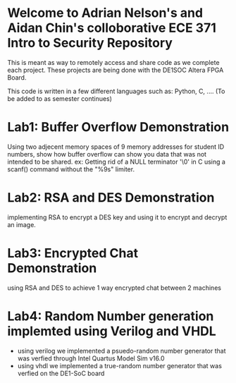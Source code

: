 # Welcome to Adrian Nelson's and Aidan Chin's colloborative ECE 371 Intro to Security Repository
This is meant as way to remotely access and share code as we complete each project. These projects are being done with the DE1SOC Altera FPGA Board. 

This code is written in a few different languages such as: Python, C, .... (To be added to as semester continues)

# Lab1: Buffer Overflow Demonstration
Using two adjecent memory spaces of 9 memory addresses for student ID numbers, show how buffer overflow can show you data that was not intended to 
be shared. ex: Getting rid of a NULL terminator '\0' in C using a scanf() command without the "%9s" limiter.

# Lab2: RSA and DES Demonstration
implementing RSA to encrypt a DES key and using it to encrypt and decrypt an image.

# Lab3: Encrypted Chat Demonstration
using RSA and DES to achieve 1 way encrypted chat between 2 machines

# Lab4: Random Number generation implemted using Verilog and VHDL
* using verilog we implemented a psuedo-random number generator that was verfied through Intel Quartus Model Sim v16.0
* using vhdl we implemented a true-random number generator that was verfied on the DE1-SoC board
